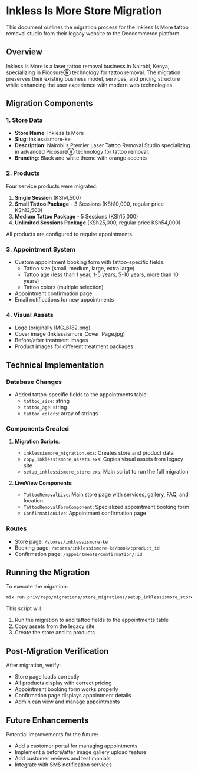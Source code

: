 # Inkless Is More Store Migration

This document outlines the migration process for the Inkless Is More tattoo removal studio from their legacy website to the Deecommerce platform.

## Overview

Inkless Is More is a laser tattoo removal business in Nairobi, Kenya, specializing in PicosureⓇ technology for tattoo removal. The migration preserves their existing business model, services, and pricing structure while enhancing the user experience with modern web technologies.

## Migration Components

### 1. Store Data
- **Store Name**: Inkless Is More
- **Slug**: inklessismore-ke
- **Description**: Nairobi's Premier Laser Tattoo Removal Studio specializing in advanced PicosureⓇ technology for tattoo removal.
- **Branding**: Black and white theme with orange accents

### 2. Products
Four service products were migrated:
1. **Single Session** (KSh4,500)
2. **Small Tattoo Package** - 3 Sessions (KSh10,000, regular price KSh13,500)
3. **Medium Tattoo Package** - 5 Sessions (KSh15,000)
4. **Unlimited Sessions Package** (KSh25,000, regular price KSh54,000)

All products are configured to require appointments.

### 3. Appointment System
- Custom appointment booking form with tattoo-specific fields:
  - Tattoo size (small, medium, large, extra large)
  - Tattoo age (less than 1 year, 1-5 years, 5-10 years, more than 10 years)
  - Tattoo colors (multiple selection)
- Appointment confirmation page
- Email notifications for new appointments

### 4. Visual Assets
- Logo (originally IMG_6182.png)
- Cover image (Inklessismore_Cover_Page.jpg)
- Before/after treatment images
- Product images for different treatment packages

## Technical Implementation

### Database Changes
- Added tattoo-specific fields to the appointments table:
  - `tattoo_size`: string
  - `tattoo_age`: string
  - `tattoo_colors`: array of strings

### Components Created
1. **Migration Scripts**:
   - `inklessismore_migration.exs`: Creates store and product data
   - `copy_inklessismore_assets.exs`: Copies visual assets from legacy site
   - `setup_inklessismore_store.exs`: Main script to run the full migration

2. **LiveView Components**:
   - `TattooRemovalLive`: Main store page with services, gallery, FAQ, and location
   - `TattooRemovalFormComponent`: Specialized appointment booking form
   - `ConfirmationLive`: Appointment confirmation page

### Routes
- Store page: `/stores/inklessismore-ke`
- Booking page: `/stores/inklessismore-ke/book/:product_id`
- Confirmation page: `/appointments/confirmation/:id`

## Running the Migration

To execute the migration:

```bash
mix run priv/repo/migrations/store_migrations/setup_inklessismore_store.exs
```

This script will:
1. Run the migration to add tattoo fields to the appointments table
2. Copy assets from the legacy site
3. Create the store and its products

## Post-Migration Verification

After migration, verify:
- Store page loads correctly
- All products display with correct pricing
- Appointment booking form works properly
- Confirmation page displays appointment details
- Admin can view and manage appointments

## Future Enhancements

Potential improvements for the future:
- Add a customer portal for managing appointments
- Implement a before/after image gallery upload feature
- Add customer reviews and testimonials
- Integrate with SMS notification services
